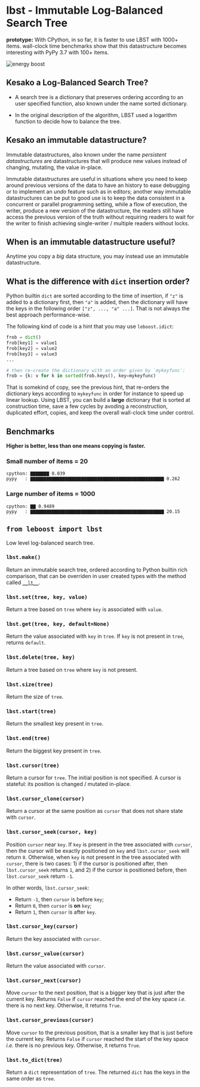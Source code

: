 # lbst - Immutable Log-Balanced Search Tree

**prototype:** With CPython, in so far, it is faster to use LBST with
1000+ items. wall-clock time benchmarks show that this datastructure
becomes interesting with PyPy 3.7 with 100+ items.

![energy boost](https://raw.githubusercontent.com/amirouche/lbst/main/konstantin-d-simpleenergybeamgif.gif)

## Kesako a Log-Balanced Search Tree?

- A search tree is a dictionary that preserves ordering according to
  an user specified function, also known under the name sorted
  dictionary.

- In the original description of the algorithm, LBST used a logarithm
  function to decide how to balance the tree.

## Kesako an immutable datastructure?

Immutable datastructures, also known under the name *persistent
datastructures* are datastructures that will produce new values
instead of changing, mutating, the value in-place.

Immutable datastructures are useful in situations where you need to
keep around previous versions of the data to have an history to ease
debugging or to implement an *undo* feature such as in editors;
another way immutable datastructures can be put to good use is to keep
the data consistent in a concurrent or parallel programming setting,
while a flow of execution, the writer, produce a new version of the
datastructure, the readers still have access the previous version of
the truth without requiring readers to wait for the writer to finish
achieving single-writer / multiple readers without locks.

## When is an immutable datastructure useful?

Anytime you copy a *big* data structure, you may instead use an
immutable datastructure.

## What is the difference with `dict` insertion order?

Python builtin `dict` are sorted according to the time of insertion,
if `"z"` is added to a dictionary first, then `"a"` is added, then the
dictionary will have the keys in the following order `["z", ..., "a"
...]`. That is not always the best approach performance-wise.

The following kind of code is a hint that you may use `leboost.idict`:

```python
frob = dict()
frob[key1] = value1
frob[key2] = value2
frob[key3] = value3
...

# then re-create the dictionary with an order given by `mykeyfunc`:
frob = {k: v for k in sorted(frob.keys(), key=mykeyfunc)
```

That is somekind of copy, see the previous hint, that re-orders the
dictionary keys according to `mykeyfunc` in order for instance to
speed up linear lookup. Using LBST, you can build a **large**
dictionary that is sorted at construction time, save a few cycles by
avoding a reconstruction, duplicated effort, copies, and keep the
overall wall-clock time under control.

## Benchmarks

**Higher is better, less than one means copying is faster.**

### Small number of items = 20

```
cpython: ▇▇▇▇▇▇▇ 0.039
pypy   : ▇▇▇▇▇▇▇▇▇▇▇▇▇▇▇▇▇▇▇▇▇▇▇▇▇▇▇▇▇▇▇▇▇▇▇▇▇▇▇▇▇▇▇▇▇▇▇▇▇▇ 0.262
```

### Large number of items = 1000

```
cpython: ▇▇ 0.9489
pypy   : ▇▇▇▇▇▇▇▇▇▇▇▇▇▇▇▇▇▇▇▇▇▇▇▇▇▇▇▇▇▇▇▇▇▇▇▇▇▇▇▇▇▇▇▇▇▇▇▇▇▇ 20.15
```

## `from leboost import lbst`

Low level log-balanced search tree.

### `lbst.make()`

Return an immutable search tree, ordered according to Python builtin
rich comparison, that can be overriden in user created types with the
method called
[`__lt__`](https://docs.python.org/3/reference/datamodel.html#object.__lt__).

### `lbst.set(tree, key, value)`

Return a tree based on `tree` where `key` is associated with
`value`.

### `lbst.get(tree, key, default=None)`

Return the value associated with `key` in `tree`. If `key` is not
present in `tree`, returns `default`.

### `lbst.delete(tree, key)`

Return a tree based on `tree` where `key` is not present.

### `lbst.size(tree)`

Return the size of `tree`.

### `lbst.start(tree)`

Return the smallest key present in `tree`.

### `lbst.end(tree)`

Return the biggest key present in `tree`.

### `lbst.cursor(tree)`

Return a cursor for `tree`. The initial position is not specified. A
cursor is stateful: its position is changed / mutated in-place.

### `lbst.cursor_clone(cursor)`

Return a cursor at the same position as `cursor` that does not share
state with `cursor`.

### `lbst.cursor_seek(cursor, key)`

Position `cursor` near `key`. If `key` is present in the tree
associated with `cursor`, then the cursor will be exactly positioned
on `key` and `lbst.cursor_seek` will return `0`. Otherwise, when `key`
is not present in the tree associated with `cursor`, there is two
cases: 1) if the cursor is positioned after, then `lbst.cursor_seek`
returns `1`, and 2) if the cursor is positioned before, then
`lbst.cursor_seek` return `-1`.

In other words, `lbst.cursor_seek`:

- Return `-1`, then `cursor` is before `key`;
- Return `0`, then `cursor` is **on** `key`;
- Return `1`, then `cursor` is after `key`.

### `lbst.cursor_key(cursor)`

Return the key associated with `cursor`.

### `lbst.cursor_value(cursor)`

Return the value associated with `cursor`.

### `lbst.cursor_next(cursor)`

Move `cursor` to the next position, that is a bigger key that is just
after the current key. Returns `False` if `cursor` reached the end of
the key space *i.e.* there is no next key. Otherwise, it returns
`True`.

### `lbst.cursor_previous(cursor)`

Move `cursor` to the previous position, that is a smaller key that is
just before the current key. Returns `False` if `cursor` reached the
start of the key space *i.e.* there is no previous key. Otherwise, it
returns `True`.

### `lbst.to_dict(tree)`

Return a `dict` representation of `tree`. The returned `dict` has the
keys in the same order as `tree`.
